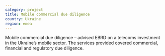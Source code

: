 ```yaml
---
category: project
title: Mobile commercial due diligence
country: Ukraine
region: emea
---
```

 Mobile commercial due diligence – advised EBRD on a telecoms investment in the Ukraine’s mobile sector. The services provided covered commercial, financial and regulatory due diligence.